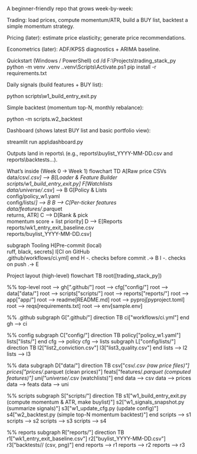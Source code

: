 A beginner-friendly repo that grows week-by-week:

Trading: load prices, compute momentum/ATR, build a BUY list, backtest a simple momentum strategy.

Pricing (later): estimate price elasticity; generate price recommendations.

Econometrics (later): ADF/KPSS diagnostics + ARIMA baseline.

Quickstart (Windows / PowerShell)
cd /d F:\Projects\trading_stack_py
python -m venv .venv
.\.venv\Scripts\Activate.ps1
pip install -r requirements.txt


Daily signals (build features + BUY list):

python scripts\w1_build_entry_exit.py


Simple backtest (momentum top-N, monthly rebalance):

python -m scripts.w2_backtest


Dashboard (shows latest BUY list and basic portfolio view):

streamlit run app\dashboard.py


Outputs land in reports\ (e.g., reports\buylist_YYYY-MM-DD.csv and reports\backtests\...).

What’s inside (Week 0 → Week 1)
flowchart TD
  A[Raw price CSVs<br/>data/csv/*.csv] --> B[Loader & Feature Builder<br/>scripts/w1_build_entry_exit.py]
  F[Watchlists<br/>data/universe/*.csv] --> B
  G[Policy & Lists<br/>config/policy_w1.yaml<br/>config/lists/*] --> B
  B --> C[Per-ticker features<br/>data/features/*.parquet<br/>returns, ATR]
  C --> D[Rank & pick<br/>momentum score + list priority]
  D --> E[Reports<br/>reports/wk1_entry_exit_baseline.csv<br/>reports/buylist_YYYY-MM-DD.csv]

  subgraph Tooling
    H[Pre-commit (local)<br/>ruff, black, secrets]
    I[CI on GitHub<br/>.github/workflows/ci.yml]
  end
  H -. checks before commit .-> B
  I -. checks on push .-> E

Project layout (high-level)
flowchart TB
  root([trading_stack_py])

  %% top-level
  root --> gh[".github/"]
  root --> cfg["config/"]
  root --> data["data/"]
  root --> scripts["scripts/"]
  root --> reports["reports/"]
  root --> app["app/"]
  root --> readme[README.md]
  root --> pyproj[pyproject.toml]
  root --> reqs[requirements.txt]
  root --> env[sample.env]

  %% .github
  subgraph G[".github/"]
    direction TB
    ci["workflows/ci.yml"]
  end
  gh --> ci

  %% config
  subgraph C["config/"]
    direction TB
    policy["policy_w1.yaml"]
    lists["lists/"]
  end
  cfg --> policy
  cfg --> lists
  subgraph L["config/lists/"]
    direction TB
    l2["list2_conviction.csv"]
    l3["list3_quality.csv"]
  end
  lists --> l2
  lists --> l3

  %% data
  subgraph D["data/"]
    direction TB
    csv["csv/*.csv  (raw price files)"]
    prices["prices/*.parquet  (clean prices)"]
    feats["features/*.parquet  (computed features)"]
    uni["universe/*.csv  (watchlists)"]
  end
  data --> csv
  data --> prices
  data --> feats
  data --> uni

  %% scripts
  subgraph S["scripts/"]
    direction TB
    s1["w1_build_entry_exit.py  (compute momentum & ATR, make buylist)"]
    s2["w1_signals_snapshot.py  (summarize signals)"]
    s3["w1_update_cfg.py  (update config)"]
    s4["w2_backtest.py  (simple top-N momentum backtest)"]
  end
  scripts --> s1
  scripts --> s2
  scripts --> s3
  scripts --> s4

  %% reports
  subgraph R["reports/"]
    direction TB
    r1["wk1_entry_exit_baseline.csv"]
    r2["buylist_YYYY-MM-DD.csv"]
    r3["backtests/<run>/ (csv, png)"]
  end
  reports --> r1
  reports --> r2
  reports --> r3
